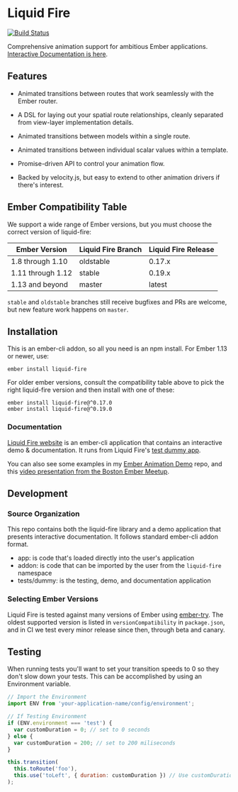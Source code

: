 Liquid Fire
===========
[![Build Status](https://travis-ci.org/ember-animation/liquid-fire.svg?branch=master)](https://travis-ci.org/ember-animation/liquid-fire)

Comprehensive animation support for ambitious Ember applications. [Interactive Documentation is here](http://ember-animation.github.io/liquid-fire/).

## Features

- Animated transitions between routes that work seamlessly with the
  Ember router.

- A DSL for laying out your spatial route relationships, cleanly
  separated from view-layer implementation details.

- Animated transitions between models within a single route.

- Animated transitions between individual scalar values within a
  template.

- Promise-driven API to control your animation flow.

- Backed by velocity.js, but easy to extend to other animation drivers
  if there's interest.


## Ember Compatibility Table

We support a wide range of Ember versions, but you must choose the
correct version of liquid-fire:

| Ember Version    | Liquid Fire Branch   | Liquid Fire Release  |
| -----------------|----------------------| ---------------------|
| 1.8 through 1.10 | oldstable            | 0.17.x               |
| 1.11 through 1.12| stable               | 0.19.x               |
| 1.13 and beyond  | master               | latest               |

`stable` and `oldstable` branches still receive bugfixes and PRs are
welcome, but new feature work happens on `master`.

## Installation

This is an ember-cli addon, so all you need is an npm install.
For Ember 1.13 or newer, use:

    ember install liquid-fire

For older ember versions, consult the compatibility table above to pick the right liquid-fire version and then install with one of these:

    ember install liquid-fire@^0.17.0
    ember install liquid-fire@^0.19.0


### Documentation

[Liquid Fire website](http://ember-animation.github.io/liquid-fire) is an ember-cli application that contains an
interactive demo & documentation. It runs from Liquid Fire's [test dummy app](https://github.com/ember-animation/liquid-fire/tree/master/tests/dummy/app).

You can also see some examples in my [Ember Animation Demo](http://github.com/ef4/ember-animation-demo) repo, and this [video presentation from the Boston Ember Meetup](https://www.youtube.com/watch?v=S4M78SO3gAc).

## Development

### Source Organization

This repo contains both the liquid-fire library and a demo application
that presents interactive documentation. It follows standard ember-cli
addon format.

 - app: is code that's loaded directly into the user's application
 - addon: is code that can be imported by the user from the `liquid-fire` namespace
 - tests/dummy: is the testing, demo, and documentation application

### Selecting Ember Versions

Liquid Fire is tested against many versions of Ember using [ember-try](https://github.com/ember-cli/ember-try). The oldest supported version is listed in `versionCompatibility` in `package.json`, and in CI we test every minor release since then, through beta and canary.

## Testing

When running tests you'll want to set your transition speeds to 0 so they don't slow down your tests. This can be accomplished by using an Environment variable. 

```javascript
// Import the Environment 
import ENV from 'your-application-name/config/environment';

// If Testing Environment
if (ENV.environment === 'test') {
  var customDuration = 0; // set to 0 seconds
} else {
  var customDuration = 200; // set to 200 miliseconds
}

this.transition(
  this.toRoute('foo'),
  this.use('toLeft', { duration: customDuration }) // Use customDuration
);
```